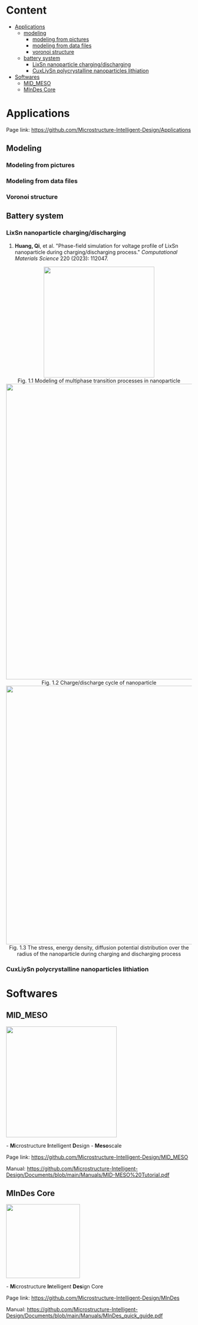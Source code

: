 # Content
- [Applications](#applications)
  - [modeling](#modeling)
    - [modeling from pictures](#modeling-from-pictures)
    - [modeling from data files](#modeling-from-data-files)
    - [voronoi structure](#voronoi-structure)
  - [battery system](#battery-system)
    - [LixSn nanoparticle charging/discharging](#lixsn-nanoparticle-charging\/discharging)
    - [CuxLiySn polycrystalline nanoparticles lithiation](#cuxliysn-polycrystalline-nanoparticles-lithiation)
- [Softwares](#code-repository)
  - [MID_MESO](#mid_meso)
  - [MInDes Core](#mindes-core)
# Applications
Page link: https://github.com/Microstructure-Intelligent-Design/Applications
## Modeling
### Modeling from pictures
### Modeling from data files
### Voronoi structure
## Battery system
### LixSn nanoparticle charging\/discharging
1. **Huang, Qi**, et al. "Phase-field simulation for voltage profile of LixSn nanoparticle during charging/discharging process." *Computational Materials Science* 220 (2023): 112047.

<div align=center>
<img src="https://github.com/hq5088028/MInDes/blob/main/guide/Publications/figures/nanoparticle.jpg" width="300px">
</div>
<div align=center>
Fig. 1.1 Modeling of multiphase transition processes in nanoparticle

</div>
<div align=center>
<img src="https://github.com/hq5088028/MInDes/blob/main/guide/Publications/figures/cycling.jpg" width="800px">
</div>
<div align=center>
Fig. 1.2 Charge/discharge cycle of nanoparticle

</div>
<div align=center>
<img src="https://github.com/hq5088028/MInDes/blob/main/guide/Publications/figures/data_distribution.jpg" width="700px">
</div>
<div align=center>
Fig. 1.3 The stress, energy density, diffusion potential distribution over the radius of the nanoparticle during charging and discharging process
</div>

### CuxLiySn polycrystalline nanoparticles lithiation

# Softwares
## MID_MESO
<div align=left>
<img src="https://github.com/Microstructure-Intelligent-Design/Documents/blob/main/Icon/MID_MESO_full.png" width="300px">
</div>

\- **M**icrostructure **I**ntelligent **D**esign - **Meso**scale

Page link: https://github.com/Microstructure-Intelligent-Design/MID_MESO

Manual: https://github.com/Microstructure-Intelligent-Design/Documents/blob/main/Manuals/MID-MESO%20Tutorial.pdf

## MInDes Core
<div align=left>
<img src="https://github.com/Microstructure-Intelligent-Design/Documents/blob/main/Icon/icon_full.png" width="200px">
</div>

\- **M**icrostructure **In**telligent **Des**ign Core

Page link: https://github.com/Microstructure-Intelligent-Design/MInDes

Manual: https://github.com/Microstructure-Intelligent-Design/Documents/blob/main/Manuals/MInDes_quick_guide.pdf